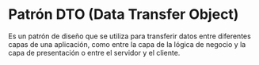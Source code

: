 # Patrón DTO (Data Transfer Object)

Es un patrón de diseño que se utiliza para transferir datos entre diferentes capas de una aplicación, como entre la capa de la lógica de negocio y la capa de presentación o entre el servidor y el cliente.